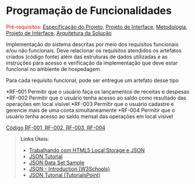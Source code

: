 # Programação de Funcionalidades

<span style="color:red">Pré-requisitos: <a href="2-Especificação do Projeto.md"> Especificação do Projeto</a></span>, <a href="3-Projeto de Interface.md"> Projeto de Interface</a>, <a href="4-Metodologia.md"> Metodologia</a>, <a href="3-Projeto de Interface.md"> Projeto de Interface</a>, <a href="5-Arquitetura da Solução.md"> Arquitetura da Solução</a>

Implementação do sistema descritas por meio dos requisitos funcionais e/ou não funcionais. Deve relacionar os requisitos atendidos os artefatos criados (código fonte) além das estruturas de dados utilizadas e as instruções para acesso e verificação da implementação que deve estar funcional no ambiente de hospedagem.

Para cada requisito funcional, pode ser entregue um artefato desse tipo

*RF-001	Permitir que o usuário faça os lançamentos de receitas e despesas
*RF-002	Permitir que o usuário tenha acesso ao saldo como resultado das operações em local visível
*RF-003	Permitir que o usuário cadastre e gerencie mais de uma conta simultaneamente
*RF-004	Permitir que o usuário tenha acesso ao saldo mensal das operações em local visivel

<a href="https://github.com/ICEI-PUC-Minas-PMV-SI/pmv-si-2021-1-e1-proj-web-t1-controle-de-financas/blob/dev/src/app.html">Código RF-001, RF-002, RF-003, RF-004</a>







> **Links Úteis**:
>
> - [Trabalhando com HTML5 Local Storage e JSON](https://www.devmedia.com.br/trabalhando-com-html5-local-storage-e-json/29045)
> - [JSON Tutorial](https://www.w3resource.com/JSON)
> - [JSON Data Set Sample](https://opensource.adobe.com/Spry/samples/data_region/JSONDataSetSample.html)
> - [JSON - Introduction (W3Schools)](https://www.w3schools.com/js/js_json_intro.asp)
> - [JSON Tutorial (TutorialsPoint)](https://www.tutorialspoint.com/json/index.htm)

